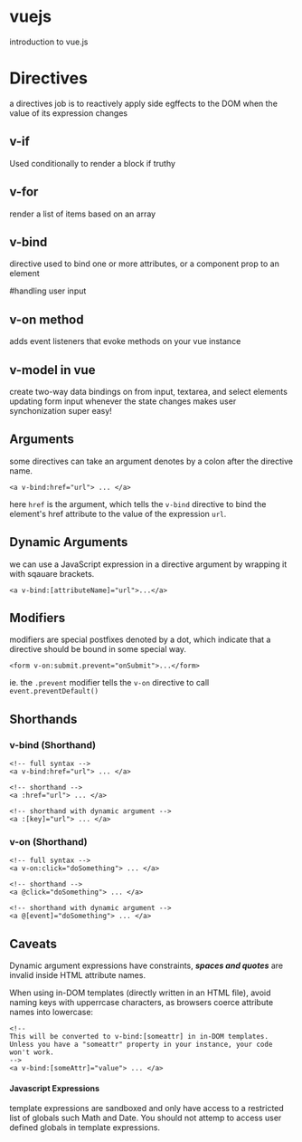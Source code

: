 # vuejs

introduction to vue.js

# Directives

a directives job is to reactively apply side egffects to the DOM when the value of its expression changes

## v-if

Used conditionally to render a block if truthy

## v-for

render a list of items based on an array

## v-bind

directive used to bind one or more attributes, or a component prop to an element

#handling user input

## v-on method

adds event listeners that evoke methods on your vue instance

## v-model in vue

create two-way data bindings on from input, textarea, and select elements
updating form input whenever the state changes
makes user synchonization super easy!

## Arguments

some directives can take an argument denotes by a colon after the directive name.

```
<a v-bind:href="url"> ... </a>
```

here `href` is the argument, which tells the `v-bind` directive to bind the element's href attribute to the value of the expression `url`.

## Dynamic Arguments

we can use a JavaScript expression in a directive argument by wrapping it with sqauare brackets.

```
<a v-bind:[attributeName]="url">...</a>
```

## Modifiers

modifiers are special postfixes denoted by a dot, which indicate that a directive should be bound in some special way.

```
<form v-on:submit.prevent="onSubmit">...</form>
```

ie. the `.prevent` modifier tells the `v-on` directive to call `event.preventDefault()`

## Shorthands

### v-bind (Shorthand)

```
<!-- full syntax -->
<a v-bind:href="url"> ... </a>

<!-- shorthand -->
<a :href="url"> ... </a>

<!-- shorthand with dynamic argument -->
<a :[key]="url"> ... </a>
```

### v-on (Shorthand)

```
<!-- full syntax -->
<a v-on:click="doSomething"> ... </a>

<!-- shorthand -->
<a @click="doSomething"> ... </a>

<!-- shorthand with dynamic argument -->
<a @[event]="doSomething"> ... </a>
```

## Caveats

Dynamic argument expressions have constraints, **_spaces and quotes_** are invalid inside HTML attribute names.

When using in-DOM templates (directly written in an HTML file), avoid naming keys with upperrcase characters, as browsers coerce attribute names into lowercase:

```
<!--
This will be converted to v-bind:[someattr] in in-DOM templates.
Unless you have a "someattr" property in your instance, your code won't work.
-->
<a v-bind:[someAttr]="value"> ... </a>
```

#### Javascript Expressions

template expressions are sandboxed and only have access to a restricted list of globals such Math and Date. You should not attemp to access user defined globals in template expressions.
